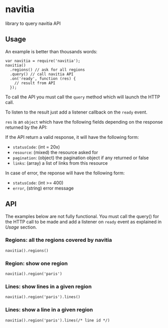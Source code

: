 # navitia

library to query navitia API

## Usage

An example is better than thousands words:
```
var navitia = require('navitia');
navitia()
  .regions() // ask for all regions
  .query() // call navitia API
  .on('ready', function (res) {
    // result from API
  });
```

To call the API you must call the `query` method which will launch the HTTP call.

To listen to the result just add a listener callback on the `ready` event.

`res` is an `object` which have the following fields depending on the response returned by the API:

If the API return a valid response, it will have the following form:
 * `statusCode`: (int = 20x)
 * `resource`: (mixed) the resource asked for
 * `pagination`: (object) the pagination object if any returned or false
 * `links`: (array) a list of links from this resource

In case of error, the reponse will have the following form:
 * `statusCode`: (int >= 400)
 * `error`, (string) error message


## API

The examples below are not fully functional. You must call the query() for the HTTP call to be made and add a listener on `ready` event as explained in *Usage* section.

### Regions: all the regions covered by navitia

```
navitia().regions()
```

### Region: show one region

```
navitia().region('paris')
```

### Lines: show lines in a given region

```
navitia().region('paris').lines()
```

### Lines: show a line in a given region

```
navitia().region('paris').lines(/* line id */)
```
